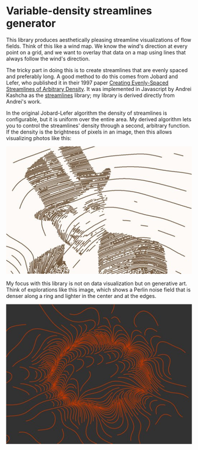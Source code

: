 # Variable-density streamlines generator

This library produces aesthetically pleasing streamline visualizations of flow fields. Think of this like a wind map. We know the wind's direction at every point on a grid, and we want to overlay that data on a map using lines that always follow the wind's direction.

The tricky part in doing this is to create streamlines that are evenly spaced and preferably long. A good method to do this comes from Jobard and Lefer, who published it in their 1997 paper [Creating Evenly-Spaced Streamlines of Arbitrary Density](https://web.cs.ucdavis.edu/~ma/SIGGRAPH02/course23/notes/papers/Jobard.pdf). It was implemented in Javascript by Andrei Kashcha as the [streamlines](https://github.com/anvaka/streamlines) library; my library is derived directly from Andrei's work.

In the original Jobard-Lefer algorithm the density of streamlines is configurable, but it is uniform over the entire area. My derived algorithm lets you to control the streamlines' density through a second, arbitrary function. If the density is the brightness of pixels in an image, then this allows visualizing photos like this:

![Portrait of Josephine Baker rendered as a flow field](variable-flowlines-2.jpg)

My focus with this library is not on data visualization but on generative art. Think of explorations like this image, which shows a Perlin noise field that is denser along a ring and lighter in the center and at the edges.

![Flow field with a mathematical density function](variable-flowlines-1.jpg)
